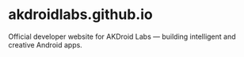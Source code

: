 # akdroidlabs.github.io
Official developer website for AKDroid Labs — building intelligent and creative Android apps.
